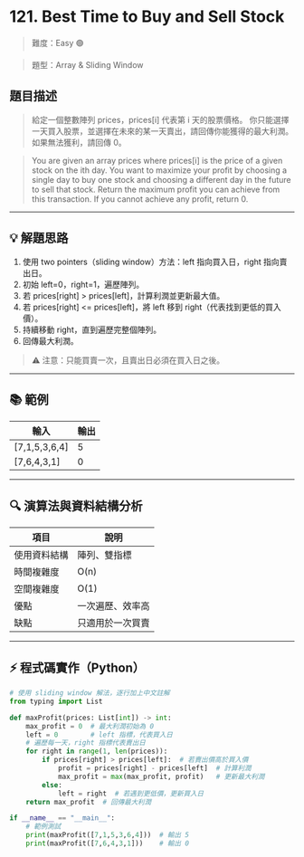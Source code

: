# 121. Best Time to Buy and Sell Stock

> 難度：Easy 🟢

> 題型：Array & Sliding Window

## 題目描述
> 給定一個整數陣列 prices，prices[i] 代表第 i 天的股票價格。
> 你只能選擇一天買入股票，並選擇在未來的某一天賣出，請回傳你能獲得的最大利潤。如果無法獲利，請回傳 0。

> You are given an array prices where prices[i] is the price of a given stock on the ith day.
> You want to maximize your profit by choosing a single day to buy one stock and choosing a different day in the future to sell that stock.
> Return the maximum profit you can achieve from this transaction. If you cannot achieve any profit, return 0.

---

## 💡 解題思路
1. 使用 two pointers（sliding window）方法：left 指向買入日，right 指向賣出日。
2. 初始 left=0，right=1，遍歷陣列。
3. 若 prices[right] > prices[left]，計算利潤並更新最大值。
4. 若 prices[right] <= prices[left]，將 left 移到 right（代表找到更低的買入價）。
5. 持續移動 right，直到遍歷完整個陣列。
6. 回傳最大利潤。

> ⚠️ 注意：只能買賣一次，且賣出日必須在買入日之後。

---

## 📚 範例

| 輸入           | 輸出 |
|----------------|------|
| [7,1,5,3,6,4]  | 5    |
| [7,6,4,3,1]    | 0    |

---

## 🔍 演算法與資料結構分析

| 項目         | 說明                |
|--------------|---------------------|
| 使用資料結構 | 陣列、雙指標        |
| 時間複雜度   | O(n)                |
| 空間複雜度   | O(1)                |
| 優點         | 一次遍歷、效率高    |
| 缺點         | 只適用於一次買賣    |

---

## ⚡ 程式碼實作（Python）

```python
# 使用 sliding window 解法，逐行加上中文註解
from typing import List

def maxProfit(prices: List[int]) -> int:
    max_profit = 0  # 最大利潤初始為 0
    left = 0        # left 指標，代表買入日
    # 遍歷每一天，right 指標代表賣出日
    for right in range(1, len(prices)):
        if prices[right] > prices[left]:  # 若賣出價高於買入價
            profit = prices[right] - prices[left]  # 計算利潤
            max_profit = max(max_profit, profit)   # 更新最大利潤
        else:
            left = right  # 若遇到更低價，更新買入日
    return max_profit  # 回傳最大利潤

if __name__ == "__main__":
    # 範例測試
    print(maxProfit([7,1,5,3,6,4]))  # 輸出 5
    print(maxProfit([7,6,4,3,1]))    # 輸出 0
```
